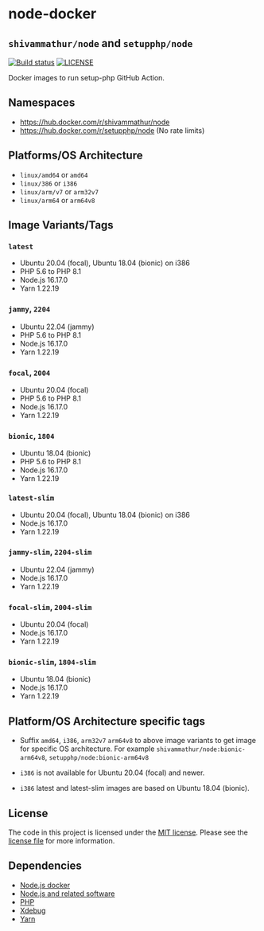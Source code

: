 # node-docker 
## `shivammathur/node` and `setupphp/node`

<a href="https://github.com/shivammathur/node-docker" title="Docker images to run setup-php GitHub Action"><img alt="Build status" src="https://github.com/shivammathur/node-docker/workflows/Build/badge.svg"></a>
<a href="https://github.com/shivammathur/node-docker/blob/main/LICENSE" title="license"><img alt="LICENSE" src="https://img.shields.io/badge/license-MIT-428f7e.svg"></a>

Docker images to run setup-php GitHub Action.

## Namespaces

- https://hub.docker.com/r/shivammathur/node
- https://hub.docker.com/r/setupphp/node (No rate limits)

## Platforms/OS Architecture

- `linux/amd64` or `amd64`
- `linux/386` or `i386`
- `linux/arm/v7` or `arm32v7`
- `linux/arm64` or `arm64v8`

## Image Variants/Tags

### `latest`

- Ubuntu 20.04 (focal), Ubuntu 18.04 (bionic) on i386
- PHP 5.6 to PHP 8.1
- Node.js 16.17.0
- Yarn 1.22.19

### `jammy`, `2204`

- Ubuntu 22.04 (jammy)
- PHP 5.6 to PHP 8.1
- Node.js 16.17.0
- Yarn 1.22.19

### `focal`, `2004`

- Ubuntu 20.04 (focal)
- PHP 5.6 to PHP 8.1
- Node.js 16.17.0
- Yarn 1.22.19

### `bionic`, `1804`

- Ubuntu 18.04 (bionic)
- PHP 5.6 to PHP 8.1
- Node.js 16.17.0
- Yarn 1.22.19

### `latest-slim`

- Ubuntu 20.04 (focal), Ubuntu 18.04 (bionic) on i386
- Node.js 16.17.0
- Yarn 1.22.19

### `jammy-slim`, `2204-slim`

- Ubuntu 22.04 (jammy)
- Node.js 16.17.0
- Yarn 1.22.19

### `focal-slim`, `2004-slim`

- Ubuntu 20.04 (focal)
- Node.js 16.17.0
- Yarn 1.22.19

### `bionic-slim`, `1804-slim`

- Ubuntu 18.04 (bionic)
- Node.js 16.17.0
- Yarn 1.22.19

## Platform/OS Architecture specific tags

- Suffix `amd64`, `i386`, `arm32v7` `arm64v8` to above image variants to get image for specific OS architecture.
For example `shivammathur/node:bionic-arm64v8`, `setupphp/node:bionic-arm64v8`

- `i386` is not available for Ubuntu 20.04 (focal) and newer.
- `i386` latest and latest-slim images are based on Ubuntu 18.04 (bionic).

## License

The code in this project is licensed under the [MIT license](http://choosealicense.com/licenses/mit/).
Please see the [license file](LICENSE) for more information.

## Dependencies
- [Node.js docker](https://github.com/nodejs/docker-node/blob/master/LICENSE)
- [Node.js and related software](https://github.com/nodejs/node/blob/master/LICENSE)
- [PHP](https://github.com/php/php-src/blob/master/LICENSE)
- [Xdebug](https://github.com/xdebug/xdebug/blob/master/LICENSE)
- [Yarn](https://github.com/yarnpkg/yarn/blob/master/LICENSE)
